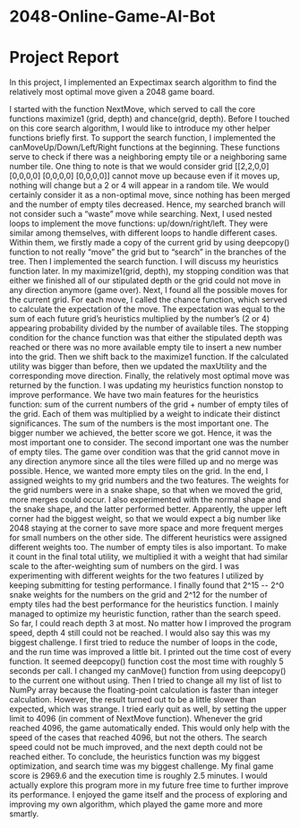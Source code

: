 # 2048-Online-Game-AI-Bot

# Project Report
In this project, I implemented an Expectimax search algorithm to find the relatively most optimal move given a 2048 game board. 

I started with the function NextMove, which served to call the core functions maximize1 (grid, depth) and chance(grid, depth).  Before I touched on this core search algorithm, I would like to introduce my other helper functions briefly first. To support the search function, I implemented the canMoveUp/Down/Left/Right functions at the beginning. These functions serve to check if there was a neighboring empty tile or a neighboring same number tile. One thing to note is that we would consider grid [[2,2,0,0][0,0,0,0] [0,0,0,0] [0,0,0,0]] cannot move up because even if it moves up, nothing will change but a 2 or 4 will appear in a random tile. We would certainly consider it as a non-optimal move, since nothing has been merged and the number of empty tiles decreased. Hence, my searched branch will not consider such a “waste” move while searching. Next, I used nested loops to implement the move functions: up/down/right/left. They were similar among themselves, with different loops to handle different cases. Within them, we firstly made a copy of the current grid by using deepcopy() function to not really “move” the grid but to “search” in the branches of the tree. 
Then I implemented the search function. I will discuss my heuristics function later. In my maximize1(grid, depth), my stopping condition was that either we finished all of our stipulated depth or the grid could not move in any direction anymore (game over). Next, I found all the possible moves for the current grid. For each move, I called the chance function, which served to calculate the expectation of the move. The expectation was equal to the sum of each future grid’s heuristics multiplied by the number’s (2 or 4) appearing probability divided by the number of available tiles. The stopping condition for the chance function was that either the stipulated depth was reached or there was no more available empty tile to insert a new number into the grid. Then we shift back to the maximize1 function. If the calculated utility was bigger than before, then we updated the maxUtility and the corresponding move direction. Finally, the relatively most optimal move was returned by the function. 
I was updating my heuristics function nonstop to improve performance. We have two main features for the heuristics function: sum of the current numbers of the grid + number of empty tiles of the grid. Each of them was multiplied by a weight to indicate their distinct significances. The sum of the numbers is the most important one. The bigger number we achieved, the better score we got. Hence, it was the most important one to consider. The second important one was the number of empty tiles. The game over condition was that the grid cannot move in any direction anymore since all the tiles were filled up and no merge was possible. Hence, we wanted more empty tiles on the grid. In the end, I assigned weights to my grid numbers and the two features. The weights for the grid numbers were in a snake shape, so that when we moved the grid, more merges could occur. I also experimented with the normal shape and the snake shape, and the latter performed better. Apparently, the upper left corner had the biggest weight, so that we would expect a big number like 2048 staying at the corner to save more space and more frequent merges for small numbers on the other side. The different heuristics were assigned different weights too. The number of empty tiles is also important. To make it count in the final total utility, we multiplied it with a weight that had similar scale to the after-weighting sum of numbers on the gird. I was experimenting with different weights for the two features I utilized by keeping submitting for testing performance. I finally found that 2^15 -- 2^0 snake weights for the numbers on the grid and 2^12 for the number of empty tiles had the best performance for the heuristics function. 
I mainly managed to optimize my heuristic function, rather than the search speed. So far, I could reach depth 3 at most. No matter how I improved the program speed, depth 4 still could not be reached. I would also say this was my biggest challenge. I first tried to reduce the number of loops in the code, and the run time was improved a little bit. I printed out the time cost of every function. It seemed deepcopy() function cost the most time with roughly 5 seconds per call. I changed my canMove() function from using deepcopy() to the current one without using. Then I tried to change all my list of list to NumPy array because the floating-point calculation is faster than integer calculation. However, the result turned out to be a little slower than expected, which was strange. I tried early quit as well, by setting the upper limit to 4096 (in comment of NextMove function). Whenever the grid reached 4096, the game automatically ended. This would only help with the speed of the cases that reached 4096, but not the others. The search speed could not be much improved, and the next depth could not be reached either. To conclude, the heuristics function was my biggest optimization, and search time was my biggest challenge.
My final game score is 2969.6 and the execution time is roughly 2.5 minutes. I would actually explore this program more in my future free time to further improve its performance. I enjoyed the game itself and the process of exploring and improving my own algorithm, which played the game more and more smartly.
